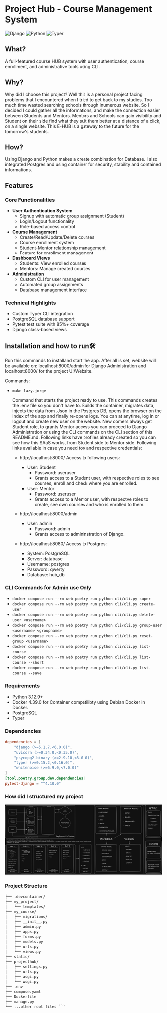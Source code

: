 # Project Hub - Course Management System

![Django](https://img.shields.io/badge/Django-5.1.7-green)
![Python](https://img.shields.io/badge/Python-3.12.9%2B-blue)
![Typer](https://img.shields.io/badge/Typer-0.15.2%2B-violet)

## What?
A full-featured course HUB system with user authentication, course enrollment, and administrative tools using CLI.

## Why?
Why did I choose this project? Well this is a personal project facing problems that I encountered when I tried to get back to my studies. Too much time wasted searching schools through inumerous website. So I decided I could gather all the informations, and make the connection easier between Students and Mentors. Mentors and Schools can gain visibility and Student on their side find what they suit them better at a distance of a click, on a single website. This E-HUB is a gateway to the future for the tomorrow's students.

## How?
Using Django and Python makes a create combination for Database. I also integrated Postgres and using container for security, stability and contained informations.

## Features

### Core Functionalities
- **User Authentication System**
  - Signup with automatic group assignment (Student)
  - Login/Logout functionality
  - Role-based access control
- **Course Management**
  - Create/Read/Update/Delete courses
  - Course enrollment system
  - Student-Mentor relationship management
  - Feature for enrollment management
- **Dashboard Views**
  - Students: View enrolled courses
  - Mentors: Manage created courses
- **Administration**
  - Custom CLI for user management
  - Automated group assignments
  - Database management interface

### Technical Highlights
- Custom Typer CLI integration
- PostgreSQL database support
- Pytest test suite with 85%+ coverage
- Django class-based views

## Installation and how to run🛠️
Run this commands to installand start the app. After all is set,
  website will be available on: localhost:8000/admin for Django Administration and localhost:8000/ for the project UI/Website.

  Commands:

- `make lazy.jorge`

  Command that starts the project ready to use.
  This commands creates the .env file so you don't have to. Builds the container, migrates data, injects the data from .Json in the Postgres DB, opens the browser on the index of the app and finally re-opens logs.
  You can at anytime, log in or logout and create new user on the website. New comers always get Student role, to grants Mentor access you can proceed to Django Administration or using the CLI commands on the CLI section of this README.md.
  Following links have profiles already created so you can see how this SAaS works, from Student side to Mentor side.
  Following links available in case you need too and respective credentials:

  - http://localhost:8000/
  Access to following users:
    - User: Student
      - Password: useruser
      - Grants access to a Student user, with respective roles to see courses, enroll and check where you are enrolled.
    - User: Mentor
      - Password: useruser
      - Grants access to a Mentor user, with respectve roles to create, see own courses and who is enrolled to them. 

  - http://localhost:8000/admin
    - User: admin
      - Password: admin
      - Grants access to admininstration of Django.

  - http://localhost:8080/
  Access to Postgres:
    - System: PostgreSQL
    - Server: database
    - Username: postgres
    - Password: qwerty
    - Database: hub_db



### CLI Commands for Admin use Only
- `docker compose run --rm web poetry run python cli/cli.py super`
- `docker compose run --rm web poetry run python cli/cli.py create-user` 
- `docker compose run --rm web poetry run python cli/cli.py delete-user <username>`
- `docker compose run --rm web poetry run python cli/cli.py group-user <username> <groupname>`
- `docker compose run --rm web poetry run python cli/cli.py reset-group <username>`
- `docker compose run --rm web poetry run python cli/cli.py list-course`
- `docker compose run --rm web poetry run python cli/cli.py list-course --short`
- `docker compose run --rm web poetry run python cli/cli.py list-course --save`


### Requirements 
- Python 3.12.9+
- Docker 4.39.0 for Container compatilibty using Debian Docker in Docker.
- PostgreSQL
- Typer

### Dependencies
```toml
dependencies = [
    "django (>=5.1.7,<6.0.0)",
    "uvicorn (>=0.34.0,<0.35.0)",
    "psycopg2-binary (>=2.9.10,<3.0.0)",
    "typer (>=0.15.2,<0.16.0)",
    "whitenoise (>=6.9.0,<7.0.0)"
]
[tool.poetry.group.dev.dependencies]
pytest-django = "^4.10.0"
```

### How did I structured my project
![Diagram](HUB_Diagram.png)

### Project Structure
```projecthub/
├── .devcontainer/       
├── my_project/              
│   └── templates/          
├── my_course/       
│   ├── migrations/
│   ├── __init__.py
│   ├── admin.py
│   ├── apps.py
│   ├── forms.py
│   ├── models.py
│   ├── urls.py
│   └── views.py
├── static/   
├── projecthub/     
│   ├── settings.py
│   ├── urls.py
│   ├── asgi.py
│   └── wsgi.py
├── .env
├── compose.yaml
├── Dockerfile
├── manage.py
└── ...other root files ```
